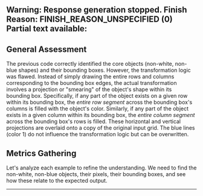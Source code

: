 Warning: Response generation stopped. Finish Reason: FINISH_REASON_UNSPECIFIED (0)
Partial text available:
---
## General Assessment

The previous code correctly identified the core objects (non-white, non-blue shapes) and their bounding boxes. However, the transformation logic was flawed. Instead of simply drawing the entire rows and columns corresponding to the bounding box edges, the actual transformation involves a projection or "smearing" of the object's shape within its bounding box. Specifically, if any part of the object exists on a given row within its bounding box, the *entire row segment* across the bounding box's columns is filled with the object's color. Similarly, if any part of the object exists in a given column within its bounding box, the *entire column segment* across the bounding box's rows is filled. These horizontal and vertical projections are overlaid onto a copy of the original input grid. The blue lines (color 1) do not influence the transformation logic but can be overwritten.

## Metrics Gathering

Let's analyze each example to refine the understanding. We need to find the non-white, non-blue objects, their pixels, their bounding boxes, and see how these relate to the expected output.


---
